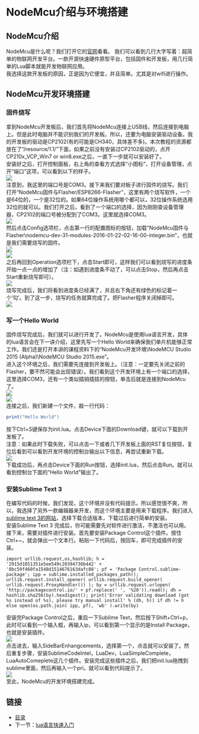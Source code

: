 # NodeMcu介绍与环境搭建

## NodeMcu介绍
NodeMcu是什么呢？我们打开它的[官网](http://www.nodemcu.com/index_cn.html)看看。
我们可以看到几行大字写着：超简单的物联网开发平台。一款开源快速硬件原型平台，包括固件和开发板，用几行简单的Lua脚本就能开发物联网应用。  
我选择这款开发板的原因，正是因为它便宜，并且简单。尤其是对wifi进行操作。

## NodeMcu开发环境搭建
### 固件烧写
拿到NodeMcu开发板后，我们首先将NodeMcu连接上USB线，然后连接到电脑上。但是此时电脑并不能识别我们的开发板。所以，还要为电脑安装驱动设备。我的开发板的驱动是CP2102(有的可能是CH340，具体差不多)。本次教程的资源都放在了“/resource/1.1/”下面，如果之前没有安装过CP2102驱动的，点开CP210x_VCP_Win7 or win8.exe之后，一直下一步就可以安装好了。  
安装好之后，打开控制面板，右上角的查看方式选择“小图标”，打开设备管理，点开“端口”这项，可以看到以下的样子。  
![](./imgs/1.1/1.1-1.png?raw=true)  
注意到，我这里的端口号是COM3。接下来我们要对板子进行固件的烧写。我们打开“NodeMcu固件与Flasher/ESP8266-Flasher”，这里有两个烧写软件，一个是64位的，一个是32位的。如果64位操作系统用哪个都可以，32位操作系统选用32位的就可以。我们打开之后，看到了一个端口的选择，因为刚刚查设备管理器，CP2102的端口号被分配到了COM3。这里就选择COM3。  
![](./imgs/1.1/1.1-2.png?raw=true)  
然后点击Config选项栏，点击第一行的配置图标的按钮，加载“NodeMcu固件与Flasher\nodemcu-dev-31-modules-2016-01-22-02-16-00-integer.bin”，也就是我们需要烧写的固件。  
![](./imgs/1.1/1.1-3.png?raw=true)  
![](./imgs/1.1/1.1-4.png?raw=true)  
之后再回到Operation选项栏下，点击Start即可，这样我们可以看到烧写的进度条开始一点一点的增加了（注：如遇到进度条不动了，可以点击Stop，然后再点击Start重新烧写即可）。  
![](./imgs/1.1/1.1-5.png?raw=true)  
烧写完成后，我们将看到进度条已经满了，并且右下角还有绿色的标记着一个‘勾’。到了这一步，烧写的任务就算完成了。把Flasher程序关闭掉即可。  
![](./imgs/1.1/1.1-6.png?raw=true)  
### 写一个Hello World
固件烧写完成后，我们就可以进行开发了。NodeMcu是使用lua语言开发，具体的lua语言会在下一讲介绍，这里先写一个Hello World来确保我们单片机能够正常工作。我们还是打开本讲的课程资料下的“NodeMcu开发环境\NodeMCU Studio 2015 (Alpha)\NodeMCU Studio 2015.exe”。  
进入这个环境之后，我们需要先连接到开发板上。（注意：一定要先关闭之前的Flasher，要不然可能会出现错误）。我们看到这个开发环境上有一个端口的选择，这里选择COM3，还有一个类似插销插拔的按钮，单击后就是连接到NodeMcu了。  
![](./imgs/1.1/1.1-7.png?raw=true)  
![](./imgs/1.1/1.1-8.png?raw=true)  
连接之后，我们新建一个文件，敲一行代码：
``` lua
print("Hello World")
```
按下Ctrl+S键保存为init.lua。点击Device下面的Download键，就可以下载到开发板了。  
注意：如果此时下载失败，可以点击一下或者几下开发板上面的RST复位按钮，复位后看到可以看到开发环境的控制台输出以下信息，再尝试重新下载。  
![](./imgs/1.1/1.1-9.png?raw=true)  
下载成功后，再点击Device下面的Run按钮，选择init.lua，然后点击Run。就可以看到控制台下面的“Hello World”输出了。

### 安装Sublime Text 3
在编写代码的时候，我们发现，这个环境并没有代码提示。所以感觉很不爽，所以，我选择了另外一款编辑器来开发，而这个环境主要是用来下载程序。我们进入[sublime text 3的网站](http://www.sublimetext.com/3)，选择下载合适版本，下载过后进行简单的安装。  
安装Sublime Text 3 完成后，你可能需要先对软件进行激活，不激活也可以用。接下来，需要对插件进行安装。首先要安装Package Control这个插件。按住Ctrl+~，就会弹出一个文本行。粘贴一下代码后，按回车，即可完成插件的安装。
```
import urllib.request,os,hashlib; h = '2915d1851351e5ee549c20394736b442' + '8bc59f460fa1548d1514676163dafc88'; pf = 'Package Control.sublime-package'; ipp = sublime.installed_packages_path(); urllib.request.install_opener( urllib.request.build_opener( urllib.request.ProxyHandler()) ); by = urllib.request.urlopen( 'http://packagecontrol.io/' + pf.replace(' ', '%20')).read(); dh = hashlib.sha256(by).hexdigest(); print('Error validating download (got %s instead of %s), please try manual install' % (dh, h)) if dh != h else open(os.path.join( ipp, pf), 'wb' ).write(by)
```
安装完Package Control之后，重启一下Sublime Text，然后按下Shift+Ctrl+p，此时可以看到一个输入框，再输入ip，可以看到第一个显示的是Install Package，也就是安装插件。  
![](./imgs/1.1/1.1-10.png?raw=true)  
点击进去，输入SideBarEnhangcements，选择第一个，点击就可以安装了。然后重复步骤，安装SublimeCodeIntel，LuaDev，LuaSimpleComplete，LuaAutoComeplete这几个插件。安装完成这些插件之后，我们把init.lua拖拽到sublime里面，然后再输入一个pri，就可以看到代码提示了。  
![](./imgs/1.1/1.1-11.png?raw=true)  
至此，NodeMcu的开发环境搭建完成。

## 链接

- [目录](directory.md)  
- 下一节：[lua语言快速入门](1.2.md)
